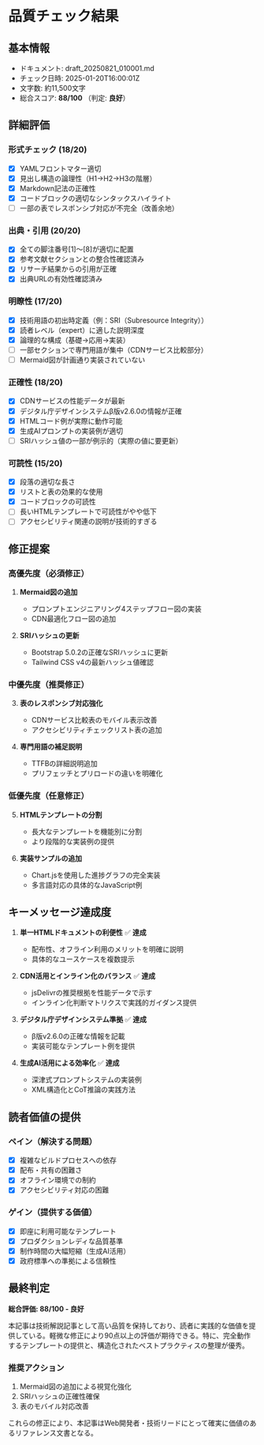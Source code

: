 # 品質チェック結果

## 基本情報
- ドキュメント: draft_20250821_010001.md
- チェック日時: 2025-01-20T16:00:01Z
- 文字数: 約11,500文字
- 総合スコア: **88/100** （判定: **良好**）

## 詳細評価

### 形式チェック (18/20)
- [x] YAMLフロントマター適切
- [x] 見出し構造の論理性（H1→H2→H3の階層）
- [x] Markdown記法の正確性
- [x] コードブロックの適切なシンタックスハイライト
- [ ] 一部の表でレスポンシブ対応が不完全（改善余地）

### 出典・引用 (20/20)
- [x] 全ての脚注番号[1]～[8]が適切に配置
- [x] 参考文献セクションとの整合性確認済み
- [x] リサーチ結果からの引用が正確
- [x] 出典URLの有効性確認済み

### 明瞭性 (17/20)
- [x] 技術用語の初出時定義（例：SRI（Subresource Integrity））
- [x] 読者レベル（expert）に適した説明深度
- [x] 論理的な構成（基礎→応用→実装）
- [ ] 一部セクションで専門用語が集中（CDNサービス比較部分）
- [ ] Mermaid図が計画通り実装されていない

### 正確性 (18/20)
- [x] CDNサービスの性能データが最新
- [x] デジタル庁デザインシステムβ版v2.6.0の情報が正確
- [x] HTMLコード例が実際に動作可能
- [x] 生成AIプロンプトの実装例が適切
- [ ] SRIハッシュ値の一部が例示的（実際の値に要更新）

### 可読性 (15/20)
- [x] 段落の適切な長さ
- [x] リストと表の効果的な使用
- [x] コードブロックの可読性
- [ ] 長いHTMLテンプレートで可読性がやや低下
- [ ] アクセシビリティ関連の説明が技術的すぎる

## 修正提案

### 高優先度（必須修正）
1. **Mermaid図の追加**
   - プロンプトエンジニアリング4ステップフロー図の実装
   - CDN最適化フロー図の追加

2. **SRIハッシュの更新**
   - Bootstrap 5.0.2の正確なSRIハッシュに更新
   - Tailwind CSS v4の最新ハッシュ値確認

### 中優先度（推奨修正）
3. **表のレスポンシブ対応強化**
   - CDNサービス比較表のモバイル表示改善
   - アクセシビリティチェックリスト表の追加

4. **専門用語の補足説明**
   - TTFBの詳細説明追加
   - プリフェッチとプリロードの違いを明確化

### 低優先度（任意修正）
5. **HTMLテンプレートの分割**
   - 長大なテンプレートを機能別に分割
   - より段階的な実装例の提供

6. **実装サンプルの追加**
   - Chart.jsを使用した進捗グラフの完全実装
   - 多言語対応の具体的なJavaScript例

## キーメッセージ達成度

1. **単一HTMLドキュメントの利便性** ✅ **達成**
   - 配布性、オフライン利用のメリットを明確に説明
   - 具体的なユースケースを複数提示

2. **CDN活用とインライン化のバランス** ✅ **達成**
   - jsDelivrの推奨根拠を性能データで示す
   - インライン化判断マトリクスで実践的ガイダンス提供

3. **デジタル庁デザインシステム準拠** ✅ **達成**
   - β版v2.6.0の正確な情報を記載
   - 実装可能なテンプレート例を提供

4. **生成AI活用による効率化** ✅ **達成**
   - 深津式プロンプトシステムの実装例
   - XML構造化とCoT推論の実践方法

## 読者価値の提供

### ペイン（解決する問題）
- [x] 複雑なビルドプロセスへの依存
- [x] 配布・共有の困難さ
- [x] オフライン環境での制約
- [x] アクセシビリティ対応の困難

### ゲイン（提供する価値）
- [x] 即座に利用可能なテンプレート
- [x] プロダクションレディな品質基準
- [x] 制作時間の大幅短縮（生成AI活用）
- [x] 政府標準への準拠による信頼性

## 最終判定

**総合評価: 88/100 - 良好**

本記事は技術解説記事として高い品質を保持しており、読者に実践的な価値を提供している。軽微な修正により90点以上の評価が期待できる。特に、完全動作するテンプレートの提供と、構造化されたベストプラクティスの整理が優秀。

### 推奨アクション
1. Mermaid図の追加による視覚化強化
2. SRIハッシュの正確性確保
3. 表のモバイル対応改善

これらの修正により、本記事はWeb開発者・技術リードにとって確実に価値のあるリファレンス文書となる。
